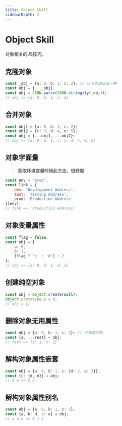```yaml
---
title: Object Skill
sidebarDepth: 2
---
```


# Object Skill
对象相关的JS技巧。

## 克隆对象
```js
const _obj = {a: 0, b: 1, c: 2}; // 以下方法任选一种
const obj = {..._obj};
const obj = JSON.parse(JSON.stringify(_obj));
// obj => {a: 0, b: 1, c: 2}
```

## 合并对象
```js
const obj1 = {a: 0, b: 1, c: 2};
const obj2 = {c: 3, d: 4, e: 5};
const obj = {...obj1, ...obj2};
// obj => {a: 0, b: 1, c: 3, d: 4, e: 5}
```

## 对象字面量
> **获取环境变量时用此方法，很舒服**
```js
const env = 'prod';
const link = {
    dev: 'Development Address',
    test: 'Testing Address',
    prod: 'Production Address'
}[env];
// link => 'Production Address'
```

## 对象变量属性
```js
const flag = false;
const obj = {
    a: 0,
    b: 1,
    [flag ? 'c' : 'd'] : 2
};
// obj => {a: 0, b: 1, d: 2}
```

## 创建纯空对象
```js
const obj = Object.create(null);
Object.prototype.a = 0;
// obj = {}
```

## 删除对象无用属性
```js
const obj = {a: 0, b: 1, c: 2}; // 只想拿b和c
const {a, ...rest} = obj;
// rest => {b: 1, c: 2}
```

## 解构对象属性嵌套
```js
const obj = {a: 0, b: 1, c: {d: 2, e: 3}};
const {c: {d, e}} = obj;
// d e => 2 3
```

## 解构对象属性别名
```js
const obj = {a: 0, b: 1, c: 2};
const {a, b: d, c: e} = obj;
// a d e => 0 1 2
```
